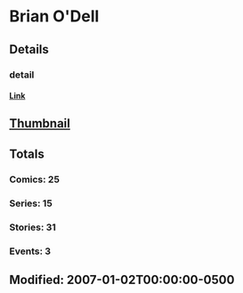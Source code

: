 # Brian  O'Dell 
## Details
### detail
#### [Link](http://marvel.com/comics/creators/8155/brian_odell?utm_campaign=apiRef&utm_source=225578a89fc76f3d20fbffda5d17a88d)
## [Thumbnail](http://i.annihil.us/u/prod/marvel/i/mg/b/40/image_not_available.jpg)
## Totals
### Comics: 25
### Series: 15
### Stories: 31
### Events: 3
## Modified: 2007-01-02T00:00:00-0500
